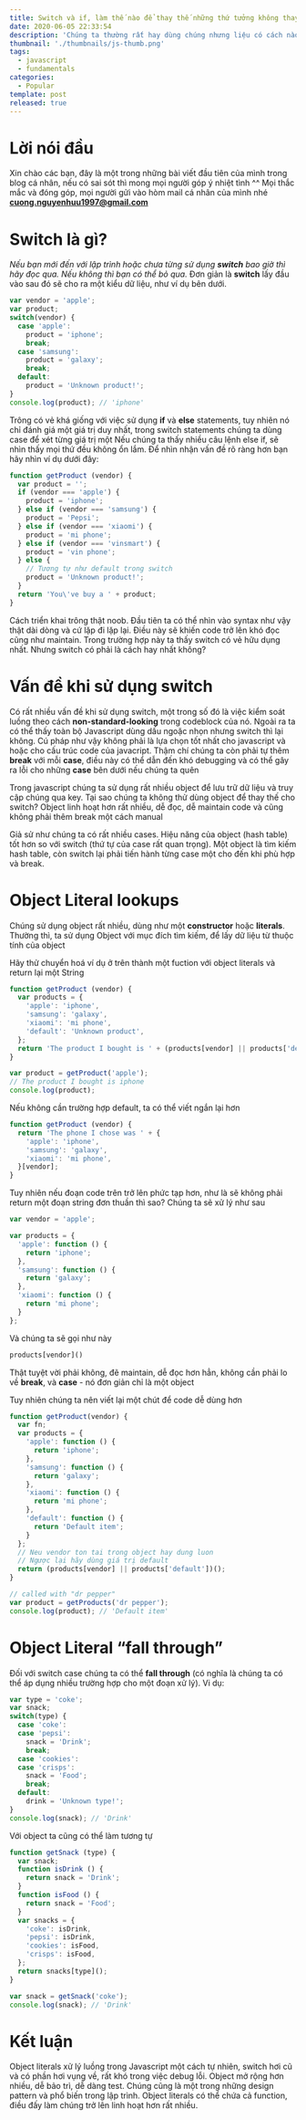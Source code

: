 ```yaml
---
title: Switch và if, làm thế nào để thay thế những thứ tưởng không thay thế được?
date: 2020-06-05 22:33:54
description: 'Chúng ta thường rất hay dùng chúng nhưng liệu có cách nào khác?'
thumbnail: './thumbnails/js-thumb.png'
tags: 
  - javascript
  - fundamentals
categories:
  - Popular
template: post
released: true
---
```


# Lời nói đầu

Xin chào các bạn, đây là một trong những bài viết đầu tiên của mình trong blog cá nhân, nếu có sai sót thì mong mọi người góp ý nhiệt tình ^^
Mọi thắc mắc và đóng góp, mọi người gửi vào hòm mail cá nhân của mình nhé **cuong.nguyenhuu1997@gmail.com**
<!--more-->

# Switch là gì?

*Nếu bạn mới đến với lập trình hoặc chưa từng sử dụng **switch** bao giờ thì hãy đọc qua. Nếu không thì bạn có thể bỏ qua.*
Đơn giản là **switch** lấy đầu vào sau đó sẽ cho ra một kiểu dữ liệu, như ví dụ bên dưới.

```js
var vendor = 'apple';
var product;
switch(vendor) {
  case 'apple':
    product = 'iphone';
    break;
  case 'samsung':
    product = 'galaxy';
    break;
  default:
    product = 'Unknown product!';
}
console.log(product); // 'iphone'
```

Trông có vẻ khá giống với việc sử dụng **if** và **else** statements, tuy nhiên nó chỉ đánh giá một giá trị duy nhất, trong switch statements chúng ta dùng case để xét từng giá trị một
Nếu chúng ta thấy nhiều câu lệnh else if, sẽ nhìn thấy mọi thứ đều không ổn lắm. Để nhìn nhận vấn đề rõ ràng hơn bạn hãy nhìn ví dụ dưới đây:

```js
function getProduct (vendor) {
  var product = '';
  if (vendor === 'apple') {
    product = 'iphone';
  } else if (vendor === 'samsung') {
    product = 'Pepsi';
  } else if (vendor === 'xiaomi') {
    product = 'mi phone';
  } else if (vendor === 'vinsmart') {
    product = 'vin phone';
  } else {
    // Tương tự như default trong switch
    product = 'Unknown product!';
  }
  return 'You\'ve buy a ' + product;
}
```

Cách triển khai trông thật noob. Đầu tiên ta có thể nhìn vào syntax như vậy thật dài dòng và cứ lặp đi lặp lại.
Điều này sẽ khiến code trở lên khó đọc cũng như maintain.
Trong trường hợp này ta thấy switch có vẻ hữu dụng nhất. Nhưng switch có phải là cách hay nhất không?

# Vấn đề khi sử dụng switch

Có rất nhiều vấn đề khi sử dụng switch, một trong số đó là việc kiểm soát luồng theo cách **non-standard-looking** trong codeblock của nó. Ngoài ra ta có thể thấy toàn bộ Javascript dùng dấu ngoặc nhọn nhưng switch thì lại không. Cú pháp như vậy không phải là lựa chọn tốt nhất cho javascript và hoặc cho cấu trúc code của javacript. Thậm chí chúng ta còn phải tự thêm **break** với mỗi **case**, điều này có thể dẫn đến khó debugging và có thể gây ra lỗi cho những **case** bên dưới nếu chúng ta quên

Trong javascript chúng ta sử dụng rất nhiều object để lưu trữ dữ liệu và truy cập chúng qua key. Tại sao chúng ta không thử dùng object để thay thế cho switch? Object linh hoạt hơn rất nhiều, dễ đọc, dễ maintain code và cũng không phải thêm break một cách manual

Giả sử như chúng ta có rất nhiều cases. Hiệu năng của object (hash table) tốt hơn so với switch (thứ tự của case rất quan trọng). Một object là tìm kiếm hash table, còn switch lại phải tiến hành từng case một cho đến khi phù hợp và break.

# Object Literal lookups

Chúng sử dụng object rất nhiều, dùng như một **constructor** hoặc **literals**. Thường thì, ta sử dụng Object với mục đích tìm kiếm, để lấy dữ liệu từ thuộc tính của object

Hãy thử chuyển hoá ví dụ ở trên thành một fuction với object literals và return lại một String

```js
function getProduct (vendor) {
  var products = {
    'apple': 'iphone',
    'samsung': 'galaxy',
    'xiaomi': 'mi phone',
    'default': 'Unknown product',
  };
  return 'The product I bought is ' + (products[vendor] || products['default']);
}

var product = getProduct('apple');
// The product I bought is iphone
console.log(product);
```

Nếu không cần trường hợp default, ta có thể viết ngắn lại hơn

```js
function getProduct (vendor) {
  return 'The phone I chose was ' + {
    'apple': 'iphone',
    'samsung': 'galaxy',
    'xiaomi': 'mi phone',
  }[vendor];
}
```

Tuy nhiên nếu đoạn code trên trở lên phức tạp hơn, như là sẽ không phải return một đoạn string đơn thuần thì sao? Chúng ta sẽ xử lý như sau

```js
var vendor = 'apple';

var products = {
  'apple': function () {
    return 'iphone';
  },
  'samsung': function () {
    return 'galaxy';
  },
  'xiaomi': function () {
    return 'mi phone';
  }
};
```

Và chúng ta sẽ gọi như này

```js
products[vendor]()
```

Thật tuyệt vời phải không, đẽ maintain, dễ đọc hơn hẳn, không cần phải lo về **break**, và **case** - nó đơn giản chỉ là một object

Tuy nhiên chúng ta nên viết lại một chút để code dễ dùng hơn

```js
function getProduct(vendor) {
  var fn;
  var products = {
    'apple': function () {
      return 'iphone';
    },
    'samsung': function () {
      return 'galaxy';
    },
    'xiaomi': function () {
      return 'mi phone';
    },
    'default': function () {
      return 'Default item';
    }
  };
  // Neu vendor ton tai trong object hay dung luon
  // Ngược lại hãy dùng giá trị default
  return (products[vendor] || products['default'])();
}

// called with "dr pepper"
var product = getProducts('dr pepper');
console.log(product); // 'Default item'
```

# Object Literal “fall through”

Đối với switch case chúng ta có thể **fall through** (có nghĩa là chúng ta có thể áp dụng nhiều trường hợp cho một đoạn xử lý). Vi dụ:

```js
var type = 'coke';
var snack;
switch(type) {
  case 'coke':
  case 'pepsi':
    snack = 'Drink';
    break;
  case 'cookies':
  case 'crisps':
    snack = 'Food';
    break;
  default:
    drink = 'Unknown type!';
}
console.log(snack); // 'Drink'
```

Với object ta cũng có thể làm tương tự

```js
function getSnack (type) {
  var snack;
  function isDrink () {
    return snack = 'Drink';
  }
  function isFood () {
    return snack = 'Food';
  }
  var snacks = {
    'coke': isDrink,
    'pepsi': isDrink,
    'cookies': isFood,
    'crisps': isFood,
  };
  return snacks[type]();
}

var snack = getSnack('coke');
console.log(snack); // 'Drink'
```

# Kết luận

Object literals xử lý luồng trong Javascript một cách tự nhiên, switch hơi cũ và có phần hơi vụng về, rất khó trong việc debug lỗi. Object mở rộng hơn nhiều, dễ bảo trì, dễ dàng test. Chúng cũng là một trong những design pattern và phổ biến trong lập trình. Object literals có thể chứa cả function, điều đấy làm chúng trở lên linh hoạt hơn rất nhiều.
